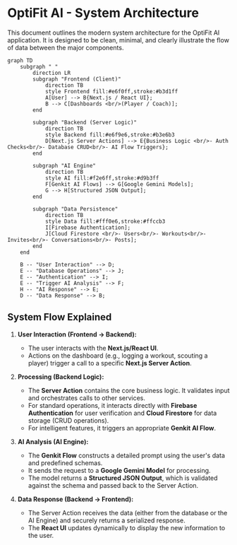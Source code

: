 # OptiFit AI - System Architecture

This document outlines the modern system architecture for the OptiFit AI application. It is designed to be clean, minimal, and clearly illustrate the flow of data between the major components.

```mermaid
graph TD
    subgraph " "
        direction LR
        subgraph "Frontend (Client)"
            direction TB
            style Frontend fill:#e6f0ff,stroke:#b3d1ff
            A[User] --> B{Next.js / React UI};
            B --> C[Dashboards <br/>(Player / Coach)];
        end

        subgraph "Backend (Server Logic)"
            direction TB
            style Backend fill:#e6f9e6,stroke:#b3e6b3
            D[Next.js Server Actions] --> E{Business Logic <br/>- Auth Checks<br/>- Database CRUD<br/>- AI Flow Triggers};
        end

        subgraph "AI Engine"
            direction TB
            style AI fill:#f2e6ff,stroke:#d9b3ff
            F[Genkit AI Flows] --> G[Google Gemini Models];
            G --> H[Structured JSON Output];
        end

        subgraph "Data Persistence"
            direction TB
            style Data fill:#fff0e6,stroke:#ffccb3
            I[Firebase Authentication];
            J[Cloud Firestore <br/>- Users<br/>- Workouts<br/>- Invites<br/>- Conversations<br/>- Posts];
        end
    end

    B -- "User Interaction" --> D;
    E -- "Database Operations" --> J;
    E -- "Authentication" --> I;
    E -- "Trigger AI Analysis" --> F;
    H -- "AI Response" --> E;
    D -- "Data Response" --> B;

```

## System Flow Explained

1.  **User Interaction (Frontend → Backend):**
    *   The user interacts with the **Next.js/React UI**.
    *   Actions on the dashboard (e.g., logging a workout, scouting a player) trigger a call to a specific **Next.js Server Action**.

2.  **Processing (Backend Logic):**
    *   The **Server Action** contains the core business logic. It validates input and orchestrates calls to other services.
    *   For standard operations, it interacts directly with **Firebase Authentication** for user verification and **Cloud Firestore** for data storage (CRUD operations).
    *   For intelligent features, it triggers an appropriate **Genkit AI Flow**.

3.  **AI Analysis (AI Engine):**
    *   The **Genkit Flow** constructs a detailed prompt using the user's data and predefined schemas.
    *   It sends the request to a **Google Gemini Model** for processing.
    *   The model returns a **Structured JSON Output**, which is validated against the schema and passed back to the Server Action.

4.  **Data Response (Backend → Frontend):**
    *   The Server Action receives the data (either from the database or the AI Engine) and securely returns a serialized response.
    *   The **React UI** updates dynamically to display the new information to the user.
